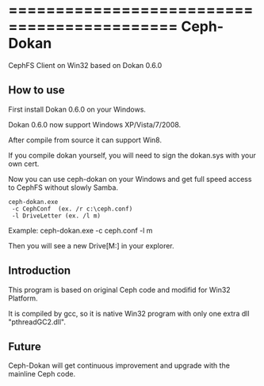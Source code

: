 ============================================
Ceph-Dokan
============================================

CephFS Client on Win32 based on Dokan 0.6.0

How to use
------------

First install Dokan 0.6.0 on your Windows.

Dokan 0.6.0 now support Windows XP/Vista/7/2008. 

After compile from source it can support Win8.

If you compile dokan yourself, you will need to sign the dokan.sys with your own cert.

Now you can use ceph-dokan on your Windows and get full speed access to CephFS without slowly Samba.

    ceph-dokan.exe
     -c CephConf  (ex. /r c:\ceph.conf)
     -l DriveLetter (ex. /l m)

Example:  ceph-dokan.exe -c ceph.conf -l m

Then you will see a new Drive[M:] in your explorer.


Introduction
-----------

This program is based on original Ceph code and modifid for Win32 Platform.

It is compiled by gcc, so it is native Win32 program with only one extra dll "pthreadGC2.dll".

Future
-----------
Ceph-Dokan will get continuous improvement and upgrade with the mainline Ceph code.

